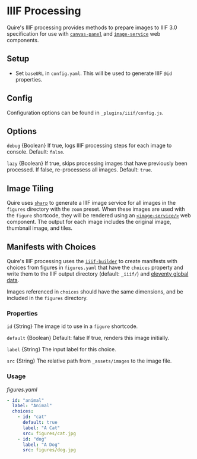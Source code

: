 # IIIF Processing
Quire's IIIF processing provides methods to prepare images to IIIF 3.0 specification for use with [`canvas-panel`](https://iiif-canvas-panel.netlify.app/docs/components/cp) and [`image-service`](https://iiif-canvas-panel.netlify.app/docs/components/single-image-service) web components.

## Setup
- Set `baseURL` in `config.yaml`. This will be used to generate IIIF `@id` properties.

## Config
Configuration options can be found in `_plugins/iiif/config.js`.

## Options
`debug` {Boolean}
If true, logs IIIF processing steps for each image to console. Default: `false`.

`lazy` {Boolean}
If true, skips processing images that have previously been processed. If false, re-processess all images. Default: `true`.

## Image Tiling
Quire uses [`sharp`](https://sharp.pixelplumbing.com/api-output#tile) to generate a IIIF image service for all images in the `figures` directory with the `zoom` preset. When these images are used with the `figure` shortcode, they will be rendered using an [`<image-service/>`](https://iiif-canvas-panel.netlify.app/docs/components/single-image-service) web component. The output for each image includes the original image, thumbnail image, and tiles.

## Manifests with Choices
Quire's IIIF processing uses the [`iiif-builder`](https://github.com/stephenwf/iiif-builder) to create manifests with choices from figures in `figures.yaml` that have the `choices` property and write them to the IIIF output directory (default: `_iiif/`) and [eleventy global data](https://www.11ty.dev/docs/data-global-custom/#global-data-from-the-configuration-api).

Images referenced in `choices` should have the same dimensions, and be included in the `figures` directory.

### Properties
`id` {String}
The image id to use in a `figure` shortcode.

`default` {Boolean} Default: false
If true, renders this image initially.

`label` {String}
The input label for this choice.

`src` {String}
The relative path from `_assets/images` to the image file.

### Usage
_figures.yaml_
```yaml
- id: "animal"
  label: "Animal"
  choices:
    - id: "cat"
      default: true
      label: "A Cat"
      src: figures/cat.jpg
    - id: "dog"
      label: "A Dog"
      src: figures/dog.jpg
```
